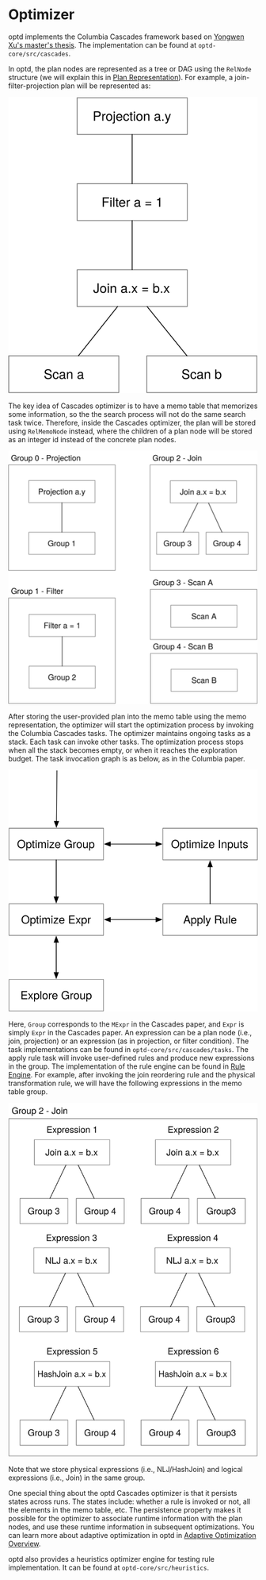 # Optimizer

optd implements the Columbia Cascades framework based on [Yongwen Xu's master's thesis](https://15721.courses.cs.cmu.edu/spring2019/papers/22-optimizer1/xu-columbia-thesis1998.pdf). The implementation can be found at `optd-core/src/cascades`.

In optd, the plan nodes are represented as a tree or DAG using the `RelNode` structure (we will explain this in [Plan Representation](./plan_repr.md)). For example, a join-filter-projection plan will be represented as:

![the original optd plan representation](./optd-cascades/optd-cascades-1.svg)

The key idea of Cascades optimizer is to have a memo table that memorizes some information, so the the search process will not do the same search task twice. Therefore, inside the Cascades optimizer, the plan will be stored using `RelMemoNode` instead, where the children of a plan node will be stored as an integer id instead of the concrete plan nodes.

![the memo table optd plan representation](./optd-cascades/optd-cascades-2.svg)

After storing the user-provided plan into the memo table using the memo representation, the optimizer will start the optimization process by invoking the Columbia Cascades tasks. The optimizer maintains ongoing tasks as a stack. Each task can invoke other tasks. The optimization process stops when all the stack becomes empty, or when it reaches the exploration budget. The task invocation graph is as below, as in the Columbia paper.

![the task invocation graph](./optd-cascades/optd-cascades-3.svg)

Here, `Group` corresponds to the `MExpr` in the Cascades paper, and `Expr` is simply `Expr` in the Cascades paper. An expression can be a plan node (i.e., join, projection) or an expression (as in projection, or filter condition). The task implementations can be found in `optd-core/src/cascades/tasks`. The apply rule task will invoke user-defined rules and produce new expressions in the group. The implementation of the rule engine can be found in [Rule Engine](./rule_engine.md). For example, after invoking the join reordering rule and the physical transformation rule, we will have the following expressions in the memo table group.

![apply rule](./optd-cascades/optd-cascades-4.svg)

Note that we store physical expressions (i.e., NLJ/HashJoin) and logical expressions (i.e., Join) in the same group.

One special thing about the optd Cascades optimizer is that it persists states across runs. The states include: whether a rule is invoked or not, all the elements in the memo table, etc. The persistence property makes it possible for the optimizer to associate runtime information with the plan nodes, and use these runtime information in subsequent optimizations. You can learn more about adaptive optimization in optd in [Adaptive Optimization Overview](./adaptive_overview.md).

optd also provides a heuristics optimizer engine for testing rule implementation. It can be found at `optd-core/src/heuristics`.
